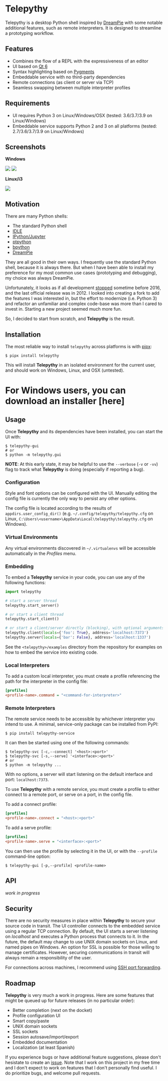 # Telepythy

Telepythy is a desktop Python shell inspired by [DreamPie][1] with some notable additional features, such as remote interpreters. It is designed to streamline a prototyping workflow.

## Features

* Combines the flow of a REPL with the expressiveness of an editor
* UI based on [Qt 6][8]
* Syntax highlighting based on [Pygments][7]
* Embeddable service with no third-party dependencies
* Remote connections (as client or server via TCP)
* Seamless swapping between multiple interpreter profiles

## Requirements

* UI requires Python 3 on Linux/Windows/OSX (tested: 3.6/3.7/3.9 on Linux/Windows)
* Embeddable service supports Python 2 and 3 on all platforms (tested: 2.7/3.6/3.7/3.9 on Linux/Windows)

## Screenshots

**Windows**

![](https://github.com/dhagrow/telepythy/raw/master/res/screenshot_3.png)
![](res/screenshot_3.png)

**Linux/i3**

![](res/screenshot_6.png)

## Motivation

There are many Python shells:

* The standard Python shell
* [IDLE][12]
* [IPython/Jupyter][3]
* [ptpython][11]
* [bpython][10]
* [DreamPie][1]

They are all good in their own ways. I frequently use the standard Python shell, because it is always there. But when I have been able to install my preference for my most common use cases (prototyping and debugging), my choice was always DreamPie.

Unfortunately, it looks as if all development [stopped][2] sometime before 2016, and the last official release was in 2012. I looked into creating a fork to add the features I was interested in, but the effort to modernize (i.e. Python 3) and refactor an unfamiliar and complex code-base was more than I cared to invest in. Starting a new project seemed much more fun.

So, I decided to start from scratch, and **Telepythy** is the result.

## Installation

The most reliable way to install `telepythy` across platforms is with [pipx][9]:

```shell
$ pipx install telepythy
```

This will install **Telepythy** in an isolated environment for the current user, and should work on Windows, Linux, and OSX (untested).

# For Windows users, you can download an installer [here]

## Usage

Once **Telepythy** and its dependencies have been installed, you can start the UI with:

```shell
$ telepythy-gui
# or
$ python -m telepythy.gui
```

**NOTE**: At this early state, it may be helpful to use the `--verbose` (`-v` or `-vv`) flag to track what **Telepythy** is doing (especially if reporting a bug).

### Configuration

Style and font options can be configured with the UI. Manually editing the config file is currently the only way to persist any other options.

The config file is located according to the results of `appdirs.user_config_dir()` (e.g. `~/.config/telepythy/telepythy.cfg` on Linux, `C:\Users\<username>\AppData\Local\telepythy\telepythy.cfg` on Windows).

### Virtual Environments

Any virtual environments discovered in `~/.virtualenvs` will be accessible automatically in the *Profiles* menu.

### Embedding

To embed a **Telepythy** service in your code, you can use any of the following functions:

```python
import telepythy

# start a server thread
telepythy.start_server()

# or start a client thread
telepythy.start_client()

# or start a client/server directly (blocking), with optional arguments
telepythy.client(locals={'foo': True}, address='localhost:7373')
telepythy.server(locals={'bar': False}, address='localhost:1337')
```

See the `<telepythy>/examples` directory from the repository for examples on how to embed the service into existing code.

### Local Interpreters

To add a custom local interpreter, you must create a profile referencing the path for the interpreter in the config file:

```ini
[profiles]
<profile-name>.command = "<command-for-interpreter>"
```

### Remote Interpreters

The remote service needs to be accessible by whichever interpreter you intend to use. A minimal, service-only package can be installed from PyPI:

```shell
$ pip install telepythy-service
```

It can then be started using one of the following commands:

```shell
$ telepythy-svc [-c,--connect] '<host>:<port>'
$ telepythy-svc [-s,--serve] '<interface>:<port>'
# or
$ python -m telepythy ...
```

With no options, a server will start listening on the default interface and port: `localhost:7373`.

To use **Telepythy** with a remote service, you must create a profile to either connect to a remote port, or serve on a port, in the config file.

To add a connect profile:

```ini
[profiles]
<profile-name>.connect = "<host>:<port>"
```

To add a serve profile:

```ini
[profiles]
<profile-name>.serve = "<interface>:<port>"
```

You can then use the profile by selecting it in the UI, or with the `--profile` command-line option:

```shell
$ telepythy-gui [-p,--profile] <profile-name>
```

## API

*work in progress*

## Security

There are no security measures in place within **Telepythy** to secure your source code in transit. The UI controller connects to the embedded service using a regular TCP connection. By default, the UI starts a server listening on *localhost* and executes a Python process that connects to it. In the future, the default may change to use UNIX domain sockets on Linux, and named pipes on Windows. An option for SSL is possible for those willing to manage certificates. However, securing communications in transit will always remain a responsibility of the user.

For connections across machines, I recommend using [SSH port forwarding][6].

## Roadmap

**Telepythy** is very much a work in progress. Here are some features that might be queued up for future releases (in no particular order):

* Better completion (next on the docket)
* Profile configuration UI
* Smart copy/paste
* UNIX domain sockets
* SSL sockets
* Session autosave/import/export
* Embedded documentation
* Localization (at least Spanish)

If you experience bugs or have additional feature suggestions, please don't hesistate to create an [issue][5]. Note that I work on this project in my free time and I don't expect to work on features that I don't personally find useful. I do prioritize bugs, and welcome pull requests.

[1]: http://www.dreampie.org/
[2]: https://github.com/noamraph/dreampie/issues/65
[3]: https://jupyter.org/
[4]: https://wiki.qt.io/Qt_for_Python
[5]: https://github.com/dhagrow/telepythy/issues/new
[6]: https://help.ubuntu.com/community/SSH/OpenSSH/PortForwarding
[7]: https://pygments.org
[8]: https://www.qt.io
[9]: https://pypa.github.io/pipx/
[10]: https://bpython-interpreter.org
[11]: https://github.com/prompt-toolkit/ptpython
[12]: https://docs.python.org/3/library/idle.html
